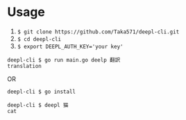 
# Usage
1. `$ git clone https://github.com/Taka571/deepl-cli.git`
2. `$ cd deepl-cli`
3. `$ export DEEPL_AUTH_KEY='your key'` 
  
```
deepl-cli $ go run main.go deelp 翻訳
translation
```

OR

`deepl-cli $ go install`
```
deepl-cli $ deepl 猫
cat
```
